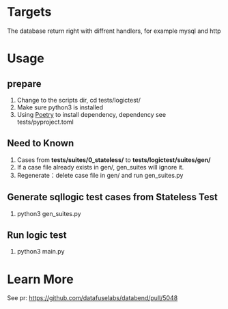 
# Targets

The database return right with diffrent handlers, for example mysql and http

# Usage

## prepare
1. Change to the scripts dir, cd tests/logictest/
2. Make sure python3 is installed
3. Using [Poetry](https://github.com/python-poetry/poetry) to install dependency, dependency see tests/pyproject.toml

## Need to Known
1. Cases from **tests/suites/0_stateless/**  to  **tests/logictest/suites/gen/**
2. If a case file already exists in gen/, gen_suites will ignore it. 
3. Regenerate：delete case file in gen/ and run gen_suites.py

## Generate sqllogic test cases from Stateless Test
1. python3 gen_suites.py

## Run logic test
1. python3 main.py

# Learn More

See pr: https://github.com/datafuselabs/databend/pull/5048
